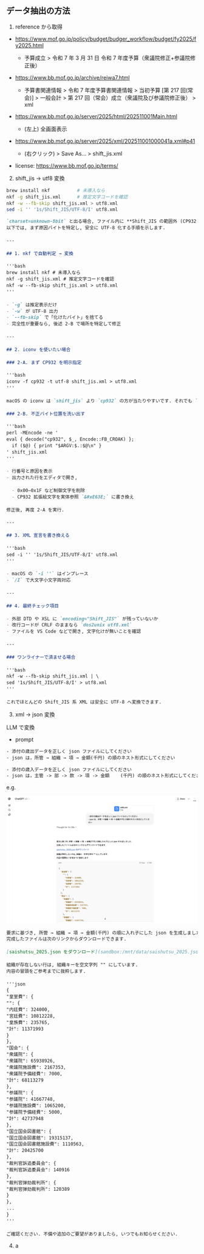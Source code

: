 ## データ抽出の方法

1. reference から取得

- https://www.mof.go.jp/policy/budget/budger_workflow/budget/fy2025/fy2025.html
  - 予算成立 > 令和 7 年 3 月 31 日 令和 7 年度予算（衆議院修正+参議院修正後）
- https://www.bb.mof.go.jp/archive/reiwa7.html

  - 予算書関連情報 > 令和 7 年度予算書関連情報 > 当初予算 [第 217 回(常会)] > 一般会計 > 第 217 回（常会）成立（衆議院及び参議院修正後） > xml

- https://www.bb.mof.go.jp/server/2025/html/202511001Main.html

  - (左上) 全画面表示

- https://www.bb.mof.go.jp/server/2025/xml/202511001000041a.xml#p41

  - (右クリック) > Save As... > shift_jis.xml

- license: https://www.bb.mof.go.jp/terms/

2. shift_jis -> utf8 変換

```bash
brew install nkf          # 未導入なら
nkf -g shift_jis.xml      # 推定文字コードを確認
nkf -w --fb-skip shift_jis.xml > utf8.xml
sed -i '' '1s/Shift_JIS/UTF-8/I' utf8.xml
```

```md
`charset=unknown-8bit` と出る場合, ファイル内に **Shift_JIS の範囲外 (CP932 専用絵文字や制御コードなど)** が混じっている可能性が高いです.
以下では, まず原因バイトを特定し, 安全に UTF-8 化する手順を示します.

---

## 1. nkf で自動判定 → 変換

'''bash
brew install nkf # 未導入なら
nkf -g shift_jis.xml # 推定文字コードを確認
nkf -w --fb-skip shift_jis.xml > utf8.xml
'''

- `-g` は推定表示だけ
- `-w` が UTF-8 出力
- `--fb-skip` で「化けたバイト」を捨てる
- 完全性が重要なら, 後述 2-B で場所を特定して修正

---

## 2. iconv を使いたい場合

### 2-A. まず CP932 を明示指定

'''bash
iconv -f cp932 -t utf-8 shift_jis.xml > utf8.xml
'''

macOS の iconv は `shift_jis` より `cp932` の方が当たりやすいです. それでも `Illegal byte sequence` なら 2-B へ.

### 2-B. 不正バイト位置を洗い出す

'''bash
perl -MEncode -ne '
eval { decode("cp932", $_, Encode::FB_CROAK) };
  if ($@) { print "$ARGV:$.:$@\n" }
' shift_jis.xml
'''

- 行番号と原因を表示
- 出力された行をエディタで開き,

  - 0x00–0x1F など制御文字を削除
  - CP932 拡張絵文字を実体参照 `&#xE63E;` に書き換え

修正後, 再度 2-A を実行.

---

## 3. XML 宣言を書き換える

'''bash
sed -i '' '1s/Shift_JIS/UTF-8/I' utf8.xml
'''

- macOS の `-i ''` はインプレース
- `/I` で大文字小文字両対応

---

## 4. 最終チェック項目

- 外部 DTD や XSL に `encoding="Shift_JIS"` が残っていないか
- 改行コードが CRLF のままなら `dos2unix utf8.xml`
- ファイルを VS Code などで開き, 文字化けが無いことを確認

---

### ワンライナーで済ませる場合

'''bash
nkf -w --fb-skip shift_jis.xml | \
sed '1s/Shift_JIS/UTF-8/I' > utf8.xml
'''

これでほとんどの Shift_JIS 系 XML は安全に UTF-8 へ変換できます.
```

3. xml -> json 変換

LLM で変換

- prompt

```txt
- 添付の歳出データを正しく json ファイルにしてください
- json は，所管 → 組織 → 項 → 金額(千円) の順のネスト形式にしてください
```

```txt
- 添付の歳入データを正しく json ファイルにしてください
- json は，主管	-> 部 -> 款 -> 項 -> 金額	(千円) の順のネスト形式にしてください
```

e.g.

![](./media/img0.png)

```md
要求に基づき, 所管 → 組織 → 項 → 金額(千円) の順に入れ子にした json を生成しました.
完成したファイルは次のリンクからダウンロードできます.

[saishutsu_2025.json をダウンロード](sandbox:/mnt/data/saishutsu_2025.json)

組織が存在しない行は, 組織キーを空文字列 "" にしています.
内容の冒頭をご参考までに抜粋します.

'''json
{
"皇室費": {
"": {
"内廷費": 324000,
"宮廷費": 10812228,
"皇族費": 235765,
"計": 11371993
}
},
"国会": {
"衆議院": {
"衆議院": 65938926,
"衆議院施設費": 2167353,
"衆議院予備経費": 7000,
"計": 68113279
},
"参議院": {
"参議院": 41667748,
"参議院施設費": 1065200,
"参議院予備経費": 5000,
"計": 42737948
},
"国立国会図書館": {
"国立国会図書館": 19315137,
"国立国会図書館施設費": 1110563,
"計": 20425700
},
"裁判官訴追委員会": {
"裁判官訴追委員会": 140916
},
"裁判官弾劾裁判所": {
"裁判官弾劾裁判所": 120389
}
},
...
}
'''

ご確認ください. 不備や追加のご要望がありましたら, いつでもお知らせください.
```

4. a
